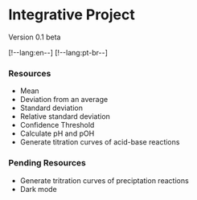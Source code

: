 # Integrative Project
Version 0.1 beta

<!--multilanguage v0 en:README.md pt-br:README-BR.md-->
[!--lang:en--]
[!--lang:pt-br--]

### Resources
* Mean
* Deviation from an average
* Standard deviation
* Relative standard deviation
* Confidence Threshold
* Calculate pH and pOH
* Generate titration curves of acid-base reactions

### Pending Resources
* Generate tritration curves of preciptation reactions
* Dark mode
